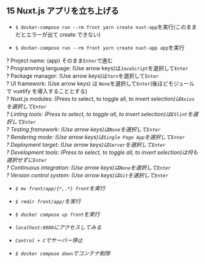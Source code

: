 ## 15 Nuxt.js アプリを立ち上げる

- `$ docker-compose run --rm front yarn create nuxt-app`を実行(このままだとエラーが出て create できない)<br>

* `$ docker-compose run --rm front yarn create nuxt-app app`を実行<br>

? Project name: (app) そのまま`Enter`で進む<br>
? Programming language: (Use arrow keys)は`JavaScript`を選択して`Enter`<br>
? Package manager: (Use arrow keys)は`Yarn`を選択して`Enter`<br>
? UI framework: (Use arrow keys) は `None`を選択して`Enter`(後ほどモジュールで vuetify を導入することとする)<br>
? Nuxt.js modules: (Press <space> to select, <a> to toggle all, <i> to invert selection)は`Axios`を選択して`Enter`<br>
? Linting tools: (Press <space> to select, <a> to toggle all, <i> to invert selection)は`ESlint`を選択して`Enter`<br>
? Testing framework: (Use arrow keys)は`None`を選択して`Enter`<br>
? Rendering mode: (Use arrow keys)は`Single Page App`を選択して`Enter`<br>
? Deployment target: (Use arrow keys)は`Server`を選択して`Enter`<br>
? Development tools: (Press <space> to select, <a> to toggle all, <i> to invert selection)は何も選択せずに`Enter`<br>
? Continuous integration: (Use arrow keys)は`None`を選択して`Enter`<br>
? Version control system: (Use arrow keys)は`Git`を選択して`Enter`<br>

- `$ mv front/app/{*,.*} front`を実行<br>

- `$ rmdir front/app/`を実行<br>

* `$ docker compose up front`を実行<br>

- `localhost:8080`にアクセスしてみる<br>

- `Control + C`でサーバー停止<br>

* `$ docker compose down`でコンテナ削除<br>
